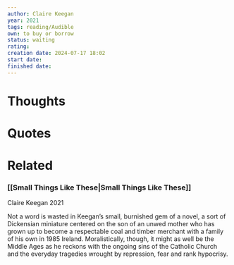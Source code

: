 ```yaml
---
author: Claire Keegan
year: 2021
tags: reading/Audible
own: to buy or borrow
status: waiting
rating: 
creation date: 2024-07-17 18:02
start date: 
finished date: 
---
```

# Thoughts  
  
# Quotes  
  
# Related  
### [[Small Things Like These|Small Things Like These]]  
  
Claire Keegan 2021  
  
Not a word is wasted in Keegan’s small, burnished gem of a novel, a sort of Dickensian miniature centered on the son of an unwed mother who has grown up to become a respectable coal and timber merchant with a family of his own in 1985 Ireland. Moralistically, though, it might as well be the Middle Ages as he reckons with the ongoing sins of the Catholic Church and the everyday tragedies wrought by repression, fear and rank hypocrisy.  
  

